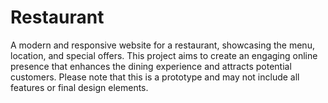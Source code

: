 # Restaurant
A modern and responsive website for a restaurant, showcasing the menu, location, and special offers. This project aims to create an engaging online presence that enhances the dining experience and attracts potential customers. Please note that this is a prototype and may not include all features or final design elements.
